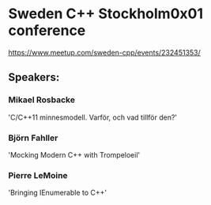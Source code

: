 # Sweden C++ Stockholm0x01 conference

https://www.meetup.com/sweden-cpp/events/232451353/ 

## Speakers:

### Mikael Rosbacke
'C/C++11 minnesmodell. Varför, och vad tillför den?'

### Björn Fahller
'Mocking Modern C++ with Trompeloeil'

### Pierre LeMoine
'Bringing IEnumerable to C++'

